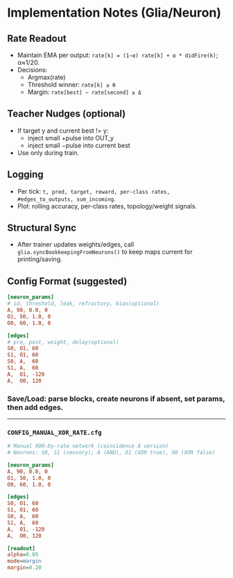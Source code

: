 # Implementation Notes (Glia/Neuron)

## Rate Readout

- Maintain EMA per output: `rate[k] = (1−α) rate[k] + α * didFire(k)`; α≈1/20.
- Decisions:
  - Argmax(rate)
  - Threshold winner: `rate[k] ≥ θ`
  - Margin: `rate[best] − rate[second] ≥ Δ`

## Teacher Nudges (optional)

- If target y and current best != y:
  - inject small +pulse into OUT_y
  - inject small −pulse into current best
- Use only during train.

## Logging

- Per tick: `t, pred, target, reward, per-class rates, #edges_to_outputs, sum_incoming`.
- Plot: rolling accuracy, per-class rates, topology/weight signals.

## Structural Sync

- After trainer updates weights/edges, call `glia.syncBookkeepingFromNeurons()` to keep maps current for printing/saving.

## Config Format (suggested)

```ini
[neuron_params]
# id, threshold, leak, refractory, bias(optional)
A, 90, 0.0, 0
O1, 50, 1.0, 0
O0, 60, 1.0, 0

[edges]
# pre, post, weight, delay(optional)
S0, O1, 60
S1, O1, 60
S0, A,  60
S1, A,  60
A,  O1, -120
A,  O0, 120
```

### Save/Load: parse blocks, create neurons if absent, set params, then add edges.

---

### `CONFIG_MANUAL_XOR_RATE.cfg`

```ini
# Manual XOR-by-rate network (coincidence A version)
# Neurons: S0, S1 (sensory); A (AND), O1 (XOR true), O0 (XOR false)

[neuron_params]
A, 90, 0.0, 0
O1, 50, 1.0, 0
O0, 60, 1.0, 0

[edges]
S0, O1, 60
S1, O1, 60
S0, A,  60
S1, A,  60
A,  O1, -120
A,  O0, 120

[readout]
alpha=0.05
mode=margin
margin=0.20
```
